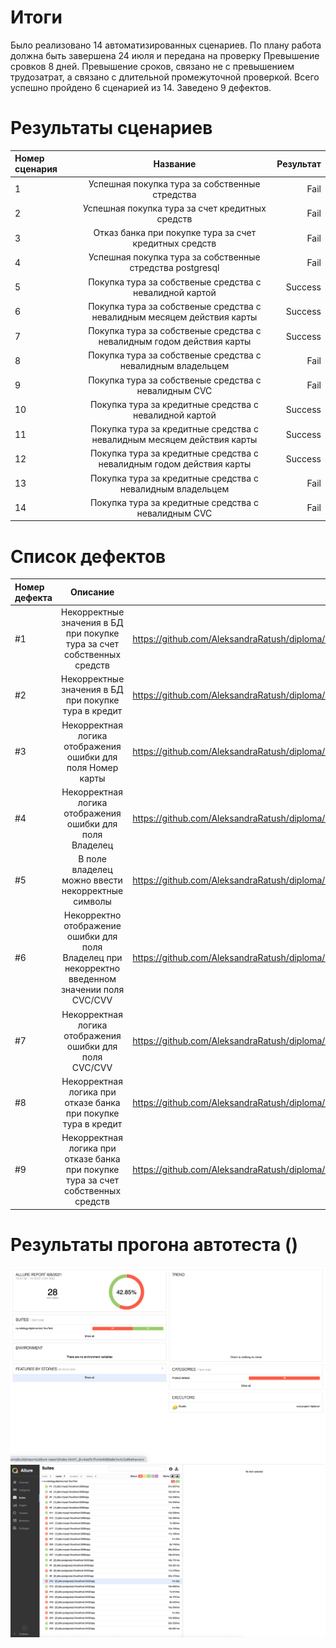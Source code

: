 # Итоги
Было реализовано 14 автоматизированных сценариев. По плану работа должна быть завершена 24 июля и передана на проверку
Превышение сровков 8 дней. Превышение сроков, связано не с превышением трудозатрат, а связано с длительной промежуточной проверкой.
Всего успешно пройдено 6 сценарией из 14. Заведено 9 дефектов.

# Результаты сценариев
| Номер сценария | Название | Результат |
|:------------- |:---------------:| -------------:|
| 1 |  Успешная покупка тура за собственные стредства |Fail|
| 2 | Успешная покупка тура за счет кредитных средств  |Fail|
| 3 | Отказ банка при покупке тура за счет кредитных средств |Fail|
| 4| Успешная покупка тура за собственные стредства postgresql|Fail| 
| 5| Покупка тура за собственые средства с невалидной картой|Success| 
| 6| Покупка тура за собственые средства с невалидным месяцем действия карты|Success| 
| 7| Покупка тура за собственые средства с невалидным годом действия карты|Success| 
| 8| Покупка тура за собственые средства с невалидным владельцем|Fail| 
| 9| Покупка тура за собственые средства с невалидным CVC |Fail| 
| 10| Покупка тура за кредитные средства с невалидной картой|Success| 
| 11| Покупка тура за кредитные средства с невалидным месяцем действия карты|Success| 
| 12| Покупка тура за кредитные средства с невалидным годом действия карты|Success| 
| 13| Покупка тура за кредитные средства с невалидным владельцем |Fail| 
| 14| Покупка тура за кредитные средства с невалидным CVC |Fail| 

# Список дефектов
| Номер дефекта | Описание | Ссылка |
|:------------- |:---------------:| -------------:|
| #1 |  Некорректные значения в БД при покупке тура за счет собственных средств  |https://github.com/AleksandraRatush/diploma/issues/1|
| #2 | Некорректные значения в БД при покупке тура в кредит  |https://github.com/AleksandraRatush/diploma/issues/2|
| #3 | Некорректная логика отображения ошибки для поля Номер карты  |https://github.com/AleksandraRatush/diploma/issues/3|
| #4| Некорректная логика отображения ошибки для поля Владелец |https://github.com/AleksandraRatush/diploma/issues/4| 
| #5| В поле владелец можно ввести некорректные символы|https://github.com/AleksandraRatush/diploma/issues/5| 
| #6| Некорректно отображение ошибки для поля Владелец при некорректно введенном значении поля CVC/CVV |https://github.com/AleksandraRatush/diploma/issues/6| 
| #7| Некорректная логика отображения ошибки для поля CVC/CVV|https://github.com/AleksandraRatush/diploma/issues/7| 
| #8| Некорректная логика при отказе банка при покупке тура в кредит |https://github.com/AleksandraRatush/diploma/issues/8| 
| #9| Некорректная логика при отказе банка при покупке тура за счет собственных средств |https://github.com/AleksandraRatush/diploma/issues/9| 

# Результаты прогона автотеста ()
![](https://github.com/AleksandraRatush/diploma/blob/27441b04a731bba20d29cdc09c2fe7ee7aa61e9a/overview.png)
![](https://github.com/AleksandraRatush/diploma/blob/27441b04a731bba20d29cdc09c2fe7ee7aa61e9a/suites.png)
